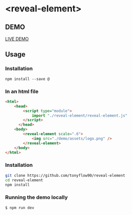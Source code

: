 # \<reveal-element\>

## DEMO

[LIVE DEMO](https://tonyflow90.github.io/reveal-element)

## Usage

### Installation
```
npm install --save @
```

### In an html file
```html
<html>
    <head>
        <script type="module">
            import "./reveal-element/reveal-element.js"
        </script>
      </head>
    <body>
        <reveal-element scale=".6">
            <img src="./demo/assets/logo.png" />
        </reveal-element>
    </body>
</html>
```

### Installation
```sh
git clone https://github.com/tonyflow90/reveal-element
cd reveal-element
npm install
```

### Running the demo locally
```sh
$ npm run dev
```
